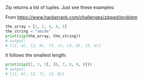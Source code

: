 Zip returns a list of tuples. Just see these examples:

From https://www.hackerrank.com/challenges/zipped/problem
```python
the_array = [1, 2, 3, 4, 5]
the_string = "abcde"
print(zip(the_array, the_string))
# output:
# [(1, a), (2, b), (3, c), (4, d), (5, e)]
```

It follows the smallest length:
```python
print(zip([1, 2, 3], [6, 7, 8, 9, 0]))
# output:
# [(1, 6), (2, 7), (3, 8)]
```